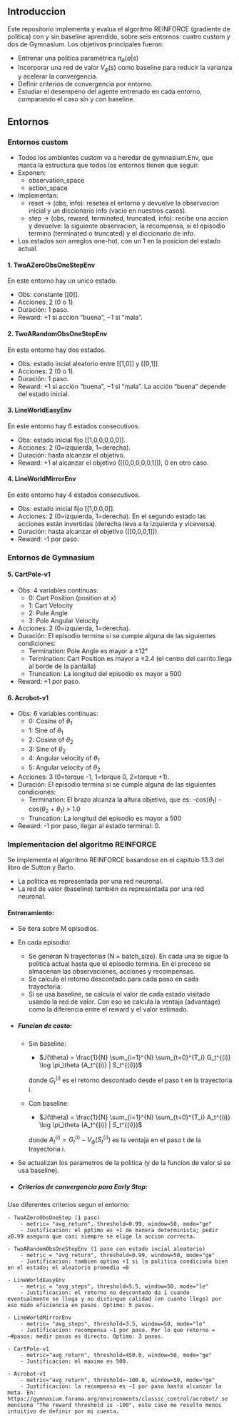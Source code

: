 ## Introduccion

Este repositorio implementa y evalua el algoritmo REINFORCE (gradiente de politica) con y sin baseline aprendido, sobre seis entornos: cuatro custom y dos de Gymnasium. Los objetivos principales fueron:

- Entrenar una política paramétrica $\pi_\theta (a|s)$
- Incorporar una red de valor $V_\phi (s)$ como baseline para reducir la varianza y acelerar la convergencia.
- Definir criterios de convergencia por entorno.
- Estudiar el desempeno del agente entrenado en cada entorno, comparando el caso sin y con baseline.

## Entornos

### Entornos custom

- Todos los ambientes custom va a heredar de gymnasium.Env, que marca la estructura que todos los entornos tienen que seguir.
- Exponen:
    - observation_space
    - action_space
- Implementan:
    - reset → (obs, info): resetea el entorno y devuelve la observacion inicial y un diccionario info (vacio en nuestros casos).
    - step → (obs, reward, terminated, truncated, info): recibe una accion y devuelve: la siguiente observacion, la recompensa, si el episodio termino (terminated o truncated) y el diccionario de info.
- Los estados son arreglos one-hot, con un 1 en la posicion del estado actual.

#### 1. TwoAZeroObsOneStepEnv
En este entorno hay un unico estado.
- Obs: constante [[0]].
- Acciones: 2 (0 o 1).
- Duración: 1 paso.
- Reward: +1 si acción “buena”, −1 si “mala”.

#### 2. TwoARandomObsOneStepEnv
En este entorno hay dos estados.
- Obs: estado incial aleatorio entre [[1,0]] y [[0,1]].
- Acciones: 2 (0 o 1).
- Duración: 1 paso.
- Reward: +1 si acción “buena”, −1 si “mala”. La acción “buena” depende del estado inicial.

#### 3. LineWorldEasyEnv
En este entorno hay 6 estados consecutivos.
- Obs: estado inicial fijo [[1,0,0,0,0,0]].
- Acciones: 2 (0=izquierda, 1=derecha).
- Duración: hasta alcanzar el objetivo. 
- Reward: +1 al alcanzar el objetivo ([[0,0,0,0,0,1]]), 0 en otro caso.

#### 4. LineWorldMirrorEnv
En este entorno hay 4 estados consecutivos.
- Obs: estado inicial fijo [[1,0,0,0]].
- Acciones: 2 (0=izquierda, 1=derecha). En el segundo estado las acciones están invertidas (derecha lleva a la izquierda y viceversa).
- Duración: hasta alcanzar el objetivo ([[0,0,0,1]]).
- Reward: -1 por paso.

### Entornos de Gymnasium

#### 5. CartPole-v1
- Obs: 4 variables continuas:
    - 0: Cart Position (position at x)
    - 1: Cart Velocity
    - 2: Pole Angle
    - 3: Pole Angular Velocity
- Acciones: 2 (0=izquierda, 1=derecha).
- Duración: El episodio termina si se cumple alguna de las siguientes condiciones:
    - Termination: Pole Angle es mayor a ±12°
    - Termination: Cart Position es mayor a ±2.4 (el centro del carrito llega al borde de la pantalla)
    - Truncation: La longitud del episodio es mayor a 500 
- Reward: +1 por paso.

#### 6. Acrobot-v1
- Obs: 6 variables continuas:
    - 0: Cosine of $\theta_1$
    - 1: Sine of $\theta_1$
    - 2: Cosine of $\theta_2$
    - 3: Sine of $\theta_2$
    - 4: Angular velocity of $\theta_1$
    - 5: Angular velocity of $\theta_2$
- Acciones: 3 (0=torque -1, 1=torque 0, 2=torque +1).
- Duración: El episodio termina si se cumple alguna de las siguientes condiciones:
    - Termination: El brazo alcanza la altura objetivo, que es: -cos($\theta_1$) - cos($\theta_2$ + $\theta_1$) > 1.0
    - Truncation: La longitud del episodio es mayor a 500
- Reward: -1 por paso, llegar al estado terminal: 0.

### Implementacion del algoritmo REINFORCE

Se implementa el algoritmo REINFORCE basandose en el capítulo 13.3 del libro de Sutton y Barto. 
 
- La política es representada por una red neuronal.
- La red de valor (baseline) también es representada por una red neuronal.

#### Entrenamiento:
- Se itera sobre M episodios.
- En cada episodio:
    - Se generan N trayectorias (N = batch_size). En cada una se sigue la política actual hasta que el episodio termina. En el proceso se almacenan las observaciones, acciones y recompensas.
    - Se calcula el retorno descontado para cada paso en cada trayectoria.
    - Si se usa baseline, se calcula el valor de cada estado visitado usando la red de valor. Con eso se calcula la ventaja (advantage) como la diferencia entre el reward y el valor estimado.

- ##### Funcion de costo:
    - Sin baseline:
        - $J(\theta) = \frac{1}{N} \sum_{i=1}^{N} \sum_{t=0}^{T_i} G_t^{(i)} \log \pi_\theta (A_t^{(i)} | S_t^{(i)})$

        donde $G_t^{(i)}$ es el retorno descontado desde el paso t en la trayectoria i.
    - Con baseline:
        - $J(\theta) = \frac{1}{N} \sum_{i=1}^{N} \sum_{t=0}^{T_i} A_t^{(i)} \log \pi_\theta (A_t^{(i)} | S_t^{(i)})$

        donde $A_t^{(i)} = G_t^{(i)} - V_\phi (S_t^{(i)})$ es la ventaja en el paso t de la trayectoria i.
    
- Se actualizan los parametros de la politica (y de la funcion de valor si se usa baseline).

- ##### Criterios de convergencia para Early Stop:
Use diferentes criterios segun el entorno:

    - TwoAZeroObsOneStep (1 paso)
        - metric= "avg_return", threshold=0.99, window=50, mode="ge"
        - Justificacion: el pptimo es +1 de manera determinista; pedir ≥0.99 asegura que casi siempre se elige la accion correcta.
        
    - TwoARandomObsOneStepEnv (1 paso con estado incial aleatorio)
        - metric = "avg_return", threshold=0.99, window=50, mode="ge"
        - Justificacion: tambien optimo +1 si la politica condiciona bien en el estado; el aleatorio promedia ≈0

    - LineWorldEasyEnv
        - metric = "avg_steps", threshold=5.5, window=50, mode="le"
        - Justificacion: el retorno no descontado da 1 cuando eventualmente se llega y no distingue calidad (en cuanto llego) por eso mido eficiencia en pasos. Optimo: 5 pasos.

    - LineWorldMirrorEnv
        - metric= "avg_steps", threshold=3.5, window=50, mode="le"
        - Justificacion: recompensa −1 por paso. Por lo que retorno = −#pasos; medir pasos es directo. Optimo: 3 pasos.

    - CartPole-v1
        - metric="avg_return", threshold=450.0, window=50, mode="ge"
        - Justificacion: el maximo es 500.

    - Acrobot-v1
        - metric="avg_return", threshold=-100.0, window=50, mode="ge"
        - Justificacion: la recompensa es −1 por paso hasta alcanzar la meta. En: https://gymnasium.farama.org/environments/classic_control/acrobot/ se menciona "The reward threshold is -100", este caso me resulto menos intuitivo de definir por mi cuenta. 
    
            


